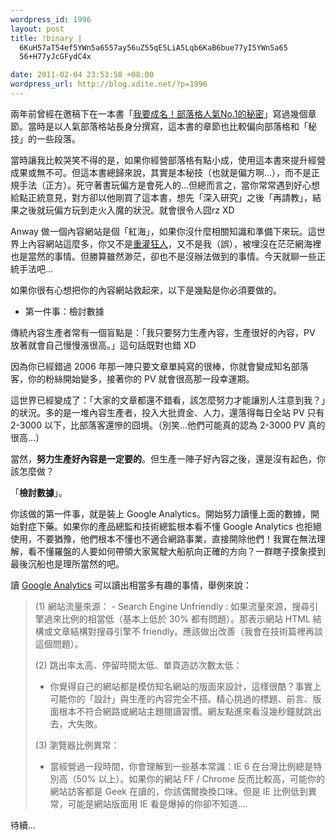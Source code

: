 ```yaml
--- 
wordpress_id: 1996
layout: post
title: !binary |
  6KuH57aT54ef5YWn5a6557ay56uZ55qE5LiA5Lqb6KaB6bue77yI5YWn5a65
  56+H77yJcGFydC4x

date: 2011-02-04 23:53:58 +08:00
wordpress_url: http://blog.xdite.net/?p=1996
---
```

兩年前曾經在邀稿下在一本書「<a href="http://blog.xdite.net/?p=595">我要成名！部落格人氣No.1的秘密</a>」寫過幾個章節。當時是以人氣部落格站長身分撰寫，這本書的章節也比較偏向部落格和「秘技」的一些段落。

當時讓我比較哭笑不得的是，如果你經營部落格有點小成，使用這本書來提升經營成果或無不可。但這本書總歸來說，其實是本秘技（也就是偏方啊...），而不是正規手法（正方）。死守著書玩偏方是會死人的...但總而言之，當你常常遇到好心想給點正統意見，對方卻以他剛買了這本書，想先「深入研究」之後「再請教」，結果之後就玩偏方玩到走火入魔的狀況。就會很令人囧rz XD

Anway 做一個內容網站是個「紅海」，如果你沒什麼相關知識和準備下來玩。這世界上內容網站這麼多，你又不是<a href="http://briian.com">重灌狂人</a>，又不是我（誤），被埋沒在茫茫網海裡也是當然的事情。但勝算雖然渺茫，卻也不是沒辦法做到的事情。今天就聊一些正統手法吧...

如果你很有心想把你的內容網站救起來，以下是幾點是你必須要做的。

* 第一件事：檢討數據

傳統內容生產者常有一個盲點是：「我只要努力生產內容，生產很好的內容，PV 放著就會自己慢慢漲很高。」這句話既對也錯 XD 

因為你已經錯過 2006 年那一陣只要文章單純寫的很棒，你就會變成知名部落客，你的粉絲開始變多，接著你的 PV 就會很高那一段幸運期。

這世界已經變成了：「大家的文章都還不錯看，該怎麼努力才能讓別人注意到我？」的狀況。多的是一堆內容生產者，投入大批資金、人力，還落得每日全站 PV 只有 2-3000 以下，比部落客還慘的囧境。（別笑...他們可能真的認為 2-3000 PV 真的很高...）

當然，<strong>努力生產好內容是一定要的</strong>。但生產一陣子好內容之後，還是沒有起色，你該怎麼做？

「<strong>檢討數據</strong>」。

你該做的第一件事，就是裝上 Google Analytics。開始努力讀懂上面的數據，開始對症下藥。如果你的產品總監和技術總監根本看不懂 Google Analytics 也拒絕使用，不要猶豫，他們根本不懂也不適合網路事業，直接開除他們！我實在無法理解，看不懂羅盤的人要如何帶領大家駕駛大船航向正確的方向？一群瞎子摸象摸到最後沉船也是理所當然的吧。

讀 <a href="http://www.google.com/analytics/">Google Analytics</a> 可以讀出相當多有趣的事情，舉例來說：

<blockquote>(1) 網站流量來源：
- Search Engine Unfriendly : 如果流量來源，搜尋引擎過來比例的相當低（基本上低於 30% 都有問題）。那表示網站 HTML 結構或文章結構對搜尋引擎不 friendly。應該做出改善（我會在技術篇裡再談這個問題）。

(2) 跳出率太高、停留時間太低、單頁造訪次數太低：
- 你覺得自己的網站都是模仿知名網站的版面來設計，這樣很酷？事實上可能你的「設計」與生產的內容完全不搭。精心挑過的標題、前言、版面根本不符合網路或網站主題閱讀習慣。網友點進來看沒幾秒鐘就跳出去，大失敗。

(3) 瀏覽器比例異常：
- 當經營過一段時間，你會理解到一些基本常識：IE 6 在台灣比例總是特別高（50% 以上）。如果你的網站 FF / Chrome 反而比較高，可能你的網站訪客都是 Geek 在讀的，你該偶爾換換口味。但是 IE 比例低到異常，可能是網站版面用 IE 看是爆掉的你卻不知道....</blockquote>

待續...
